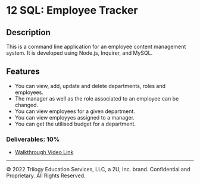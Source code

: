# 12 SQL: Employee Tracker

## Description

This is a command line application for an employee content management system. It is developed using Node.js, Inquirer, and MySQL.

## Features

* You can view, add, update and delete departments, roles and employees. 
* The manager as well as the role associated to an employee can be changed. 
* You can view employees for a given department. 
* You can view employyes assigned to a manager. 
* You can get the utilised budget for a department.  

### Deliverables: 10%

* [Walkthrough Video Link]()

- - -
© 2022 Trilogy Education Services, LLC, a 2U, Inc. brand. Confidential and Proprietary. All Rights Reserved.
